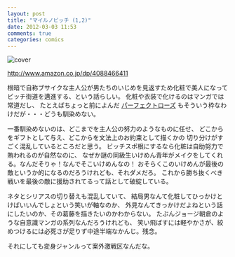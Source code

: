 ```yaml
---
layout: post
title: "マイルノビッチ (1,2)"
date: 2012-03-03 11:53
comments: true
categories: comics
---
```


![cover](http://ecx.images-amazon.com/images/P/4088466411.01._SCLZZZZZZZ_.jpg)

http://www.amazon.co.jp/dp/4088466411

根暗で自称ブサイクな主人公が男たちのいじめを見返すため化粧で美人になって
ビッチ街道を邁進する、という話らしい。
化粧や衣装で化けるのはマンガでは常道だし、
たとえばちょっと前によんだ
[パーフェクトローズ](http://ps.dodgson.org/2012/01/04/below-expectation/)
もそういう枠なわけだが・・・どうも馴染めない。

一番馴染めないのは、どこまでを主人公の努力のようなものに任せ、
どこからをギフトとして与え、どこからを文法上のお約束として描くかの
切り分けがすごく混乱しているところだと思う。
ビッチスポ根にするなら化粧は自助努力で賄われるのが自然なのに、
なぜか謎の同級生いけめん青年がメイクをしてくれる。なんだそりゃ！なんでそこいけめんなの！
おそらくこのいけめんが最後の敵というか的になるのだろうけれども、それダメだろ。
これから勝ち抜くべき戦いを最後の敵に援助されてるって話として破綻している。

ネタとシリアスの切り替えも混乱していて、
結局男なんて化粧してひっかけとけばいいんでしょという笑いが軸なのか、
外見なんてきっかけだよねという話にしたいのか、その葛藤を描きたいのかわからない。
たぶんジョージ朝倉のような自意識マンガの系列なんだろうけれども、
笑い飛ばすには軽やかさが、絞めつけるには必死さが足りず中途半端なかんじ。残念。

それにしても変身ジャンルって案外激戦区なんだな。


